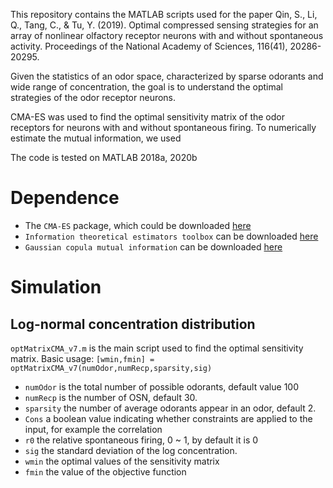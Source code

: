 This repository contains the MATLAB scripts used for the paper Qin, S., Li, Q., Tang, C., & Tu, Y. (2019). Optimal compressed sensing strategies for an array of nonlinear olfactory receptor neurons with and without spontaneous activity. Proceedings of the National Academy of Sciences, 116(41), 20286-20295.

Given the statistics of an odor space, characterized by sparse odorants and wide range of concentration, the goal is to understand the optimal strategies of the odor receptor neurons. 

CMA-ES was used to find the optimal sensitivity matrix of the odor receptors for neurons with and without spontaneous firing. To numerically estimate the mutual information, we used 

The code is tested on MATLAB 2018a, 2020b

# Dependence
- The `CMA-ES` package, which could be downloaded [here](https://cma-es.github.io/cmaes_sourcecode_page.html)
- `Information theoretical estimators toolbox` can be downloaded [here](https://bitbucket.org/szzoli/ite/src/master/)
- `Gaussian copula mutual information` can be downloaded [here](https://github.com/robince/gcmi)

# Simulation
## Log-normal concentration distribution

`optMatrixCMA_v7.m` is the main script used to find the optimal sensitivity matrix. Basic usage: `[wmin,fmin] = optMatrixCMA_v7(numOdor,numRecp,sparsity,sig)` 
- `numOdor` is the total number of possible odorants, default value 100
- `numRecp` is the number of OSN, default 30. 
- `sparsity` the number of average odorants appear in an odor, default 2.
- `Cons`  a boolean value indicating whether constraints are applied to the input, for example the correlation
- `r0`    the relative spontaneous firing, 0 ~ 1, by default it is 0
- `sig` the standard deviation of the log concentration. 
- `wmin` the optimal values of the sensitivity matrix
- `fmin` the value of the objective function
